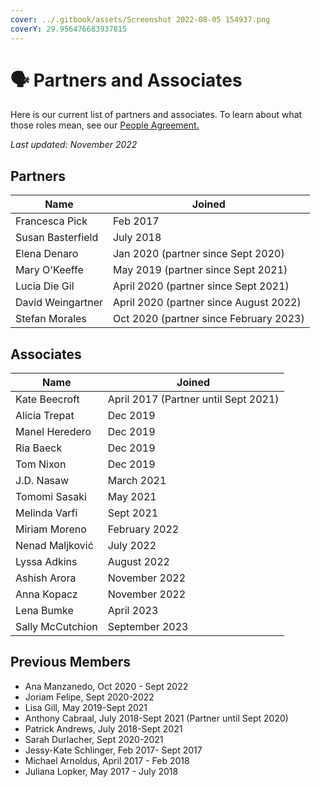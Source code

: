```yaml
---
cover: ../.gitbook/assets/Screenshot 2022-08-05 154937.png
coverY: 29.956476683937815
---
```


# 🗣 Partners and Associates

Here is our current list of partners and associates. To learn about what those roles mean, see our [People Agreement. ](../agreements/people-agreement.md)

_Last updated:  November 2022_

## Partners

| Name              | Joined                                 |
| ----------------- | -------------------------------------- |
| Francesca Pick    | Feb 2017                               |
| Susan Basterfield | July 2018                              |
| Elena Denaro      | Jan 2020 (partner since Sept 2020)     |
| Mary O'Keeffe     | May 2019 (partner since Sept 2021)     |
| Lucia Die Gil     | April 2020 (partner since Sept 2021)   |
| David Weingartner | April 2020 (partner since August 2022) |
| Stefan Morales    | Oct 2020 (partner since February 2023) |

## Associates

| Name             | Joined                               |
| ---------------- | ------------------------------------ |
| Kate Beecroft    | April 2017 (Partner until Sept 2021) |
| Alicia Trepat    | Dec 2019                             |
| Manel Heredero   | Dec 2019                             |
| Ria Baeck        | Dec 2019                             |
| Tom Nixon        | Dec 2019                             |
| J.D. Nasaw       | March 2021                           |
| Tomomi Sasaki    | May 2021                             |
| Melinda Varfi    | Sept 2021                            |
| Miriam Moreno    | February 2022                        |
| Nenad Maljković  | July 2022                            |
| Lyssa Adkins     | August 2022                          |
| Ashish Arora     | November 2022                        |
| Anna Kopacz      | November 2022                        |
| Lena Bumke       | April 2023                           |
| Sally McCutchion | September 2023                       |

## Previous Members

* Ana Manzanedo, Oct 2020 - Sept 2022
* Joriam Felipe, Sept 2020-2022
* Lisa Gill, May 2019-Sept 2021
* Anthony Cabraal, July 2018-Sept 2021 (Partner until Sept 2020)
* Patrick Andrews, July 2018-Sept 2021
* Sarah Durlacher, Sept 2020-2021
* Jessy-Kate Schlinger, Feb 2017- Sept 2017
* Michael Arnoldus, April 2017 - Feb 2018
* Juliana Lopker, May 2017 - July 2018

